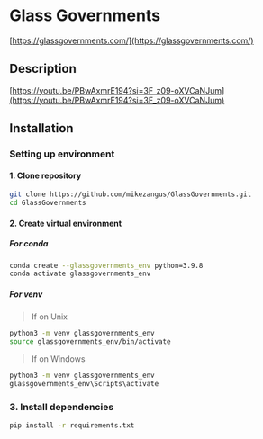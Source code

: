 # Glass Governments
[https://glassgovernments.com/](https://glassgovernments.com/)

## Description
[https://youtu.be/PBwAxmrE194?si=3F_z09-oXVCaNJum](https://youtu.be/PBwAxmrE194?si=3F_z09-oXVCaNJum)

## Installation
### Setting up environment
#### 1. Clone repository
```bash
git clone https://github.com/mikezangus/GlassGovernments.git
cd GlassGovernments
```
#### 2. Create virtual environment
##### For conda
```bash
conda create --glassgovernments_env python=3.9.8
conda activate glassgovernments_env
```
##### For venv
> If on Unix
```bash
python3 -m venv glassgovernments_env
source glassgovernments_env/bin/activate
```
> If on Windows
```bash
python3 -m venv glassgovernments_env
glassgovernments_env\Scripts\activate
```
### 3. Install dependencies
```bash
pip install -r requirements.txt
```